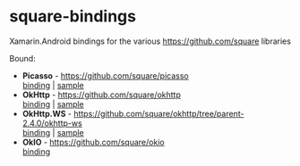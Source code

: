 # square-bindings

Xamarin.Android bindings for the various https://github.com/square libraries

Bound:

 - **Picasso** - https://github.com/square/picasso  
   [binding][1] | [sample][2]  
 - **OkHttp** - https://github.com/square/okhttp  
   [binding][3] | [sample][7]  
 - **OkHttp.WS** - https://github.com/square/okhttp/tree/parent-2.4.0/okhttp-ws  
   [binding][5] | [sample][6]  
 - **OkIO** - https://github.com/square/okio  
   [binding][4]  


[1]: https://github.com/mattleibow/square-bindings/tree/master/binding/Square.Picasso
[2]: https://github.com/mattleibow/square-bindings/tree/master/sample/PicassoSample
[3]: https://github.com/mattleibow/square-bindings/tree/master/binding/Square.OkHttp
[4]: https://github.com/mattleibow/square-bindings/tree/master/binding/Square.OkIO
[5]: https://github.com/mattleibow/square-bindings/tree/master/binding/Square.OkHttp.WS
[6]: https://github.com/mattleibow/square-bindings/tree/master/sample/OkHttpWSSample
[7]: https://github.com/mattleibow/square-bindings/tree/master/sample/OkHttpSample